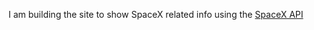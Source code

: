 I am building the site to show SpaceX related info using the [SpaceX API](https://github.com/r-spacex/SpaceX-API)